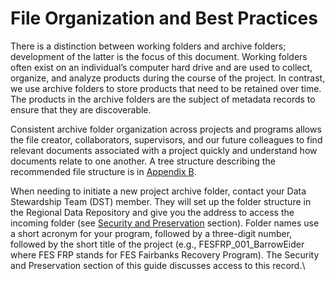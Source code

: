 # File Organization and Best Practices

There is a distinction between working folders and archive folders; development of the latter is the focus of this document. Working folders often exist on an individual’s computer hard drive and are used to collect, organize, and analyze products during the course of the project. In contrast, we use archive folders to store products that need to be retained over time. The products in the archive folders are the subject of metadata records to ensure that they are discoverable.&#x20;

Consistent archive folder organization across projects and programs allows the file creator, collaborators, supervisors, and our future colleagues to find relevant documents associated with a project quickly and understand how documents relate to one another. A tree structure describing the recommended file structure is in [Appendix B](../../appendix-b-tree-structure-for-file-organization-of-the-archive-record.md).&#x20;

When needing to initiate a new project archive folder, contact your Data Stewardship Team (DST) member. They will set up the folder structure in the Regional Data Repository and give you the address to access the incoming folder (see [Security and Preservation](../../four-fundamental-activities-of-data-management/security-and-preservation.md) section). Folder names use a short acronym for your program, followed by a three-digit number, followed by the short title of the project (e.g., FESFRP\_001\_BarrowEider where FES FRP stands for FES Fairbanks Recovery Program). The Security and Preservation section of this guide discusses access to this record.\
